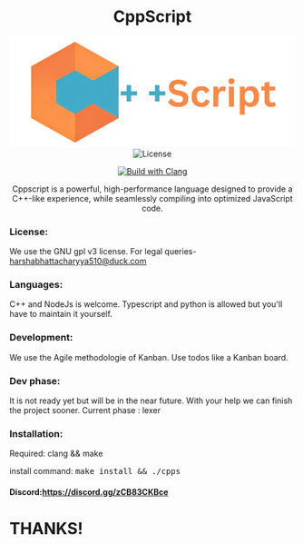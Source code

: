 <div style="text-align: center;">
<h1 style="text-align: center;">CppScript</h1>

<img src="https://github.com/Harsha-Bhattacharyya/CppScript/blob/Master/logo.png"/>

<img alt="License" src="https://img.shields.io/github/license/lunarvim/lunarvim?style=for-the-badge&logo=starship&color=ee999f&logoColor=D9E0EE&labelColor=302D41" />
  
  [![Build with Clang](https://github.com/Harsha-Bhattacharyya/CppScript/actions/workflows/c-cpp.yml/badge.svg)](https://github.com/Harsha-Bhattacharyya/CppScript/actions/workflows/c-cpp.yml)
  
Cppscript is a powerful, high-performance language designed to provide a C++-like experience, while seamlessly compiling into optimized JavaScript code.
</div>

### License:

We use the GNU gpl v3 license.
For legal queries- harshabhattacharyya510@duck.com 

### Languages:

C++ and NodeJs is welcome.
Typescript and python is allowed but you'll have to maintain it yourself.

### Development:

We use the Agile methodologie of Kanban.
Use todos like a Kanban board.

### Dev phase:

It is not ready yet but will be in the near future. With your help we can finish the project sooner.
Current phase : lexer

### Installation:

Required: clang && make

install command: <tt>make install && ./cpps</tt>

#### Discord:https://discord.gg/zCB83CKBce

#                THANKS!
